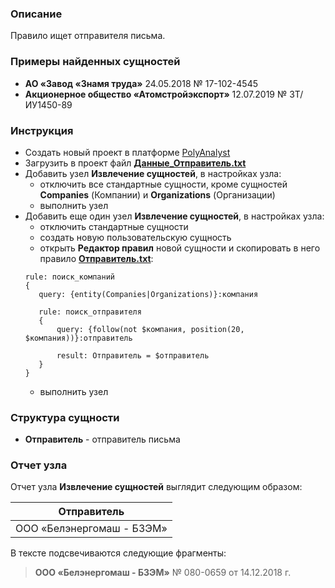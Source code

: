 ### Описание
Правило ищет отправителя письма.

### Примеры найденных сущностей
* **АО «Завод «Знамя труда»** 24.05.2018 № 17-102-4545
* **Акционерное общество «Атомстройэкспорт»** 12.07.2019 № ЗТ/ИУ1450-89

### Инструкция
* Создать новый проект в платформе [PolyAnalyst](https://www.megaputer.ru/produkti/)
* Загрузить в проект файл [**Данные_Отправитель.txt**](Данные_Отправитель.txt)
* Добавить узел **Извлечение сущностей**, в настройках узла:
	* отключить все стандартные сущности, кроме сущностей **Companies** (Компании) и **Organizations** (Организации)
	* выполнить узел
* Добавить еще один узел **Извлечение сущностей**, в настройках узла:
	 * отключить стандартные сущности
	 * создать новую пользовательскую сущность
	 * открыть **Редактор правил** новой сущности и скопировать в него правило [**Отправитель.txt**](Отправитель.txt):
	 ```
	rule: поиск_компаний 
	{
		query: {entity(Companies|Organizations)}:компания

		rule: поиск_отправителя
		{
			query: {follow(not $компания, position(20, $компания))}:отправитель
			
			result: Отправитель = $отправитель
		}
	}
	```
	 * выполнить узел

### Структура сущности
* **Отправитель** - отправитель письма

### Отчет узла
Отчет узла **Извлечение сущностей** выглядит следующим образом:

| Отправитель| 
| ------ |
| ООО «Белэнергомаш - Б3ЭМ» | 

В тексте подсвечиваются следующие фрагменты:
> **ООО «Белэнергомаш - Б3ЭМ»**
> № 080-0659 от 14.12.2018 г.